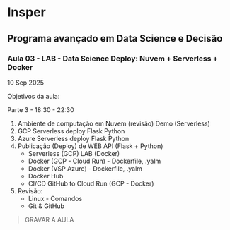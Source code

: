 # Insper

## Programa avançado em Data Science e Decisão

### Aula 03 - LAB - Data Science Deploy: Nuvem + Serverless + Docker

10 Sep 2025

Objetivos da aula:

Parte 3 - 18:30 - 22:30

1. Ambiente de computação em Nuvem (revisão)
Demo (Serverless)
1. GCP Serverless deploy Flask Python
1. Azure Serverless deploy Flask Python
1. Publicação (Deploy) de WEB API (Flask + Python)
    - Serverless (GCP)
LAB (Docker)
    - Docker (GCP - Cloud Run) - Dockerfile, .yalm
    - Docker (VSP Azure) - Dockerfile, .yalm
    - Docker Hub
    - CI/CD GitHub to Cloud Run (GCP - Docker)
1. Revisão:
   - Linux - Comandos
   - Git & GitHub
     
> GRAVAR A AULA
